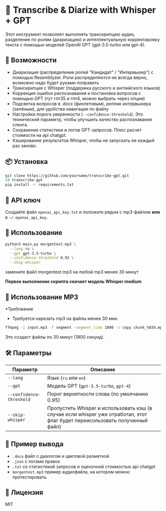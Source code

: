 # 📝 Transcribe & Diarize with Whisper + GPT

Этот инструмент позволяет выполнять транскрипцию аудио, разделение по ролям (диаризацию) и интеллектуальную корректировку текста с помощью моделей OpenAI GPT (gpt-3.5-turbo или gpt-4).

## 🚀 Возможности

- Диаризация (распределение ролей "Кандидат" / "Интервьюер") с помощью Resemblyzer. Роли распределяются не всегда верно, возможно надо будет руками поправить
- Транскрипция с Whisper (поддержка русского и английского языков)
- Коррекция ошибок распознавания и постановка вопросов с помощью GPT (тут гпт35 и гпт4, можно выбрать через опции)
- Подсветка вопросов в .docx (фиолетовым), реплик интервьюера (зелёным), для удобства навигации по файлу
- Настройки порога уверенности (`--confidence-threshold`). Это технический параметр, чтобы улучшить качество распознавания сленга.
- Сохранение статистики и логов GPT-запросов. Плюс расчет стоимости на api chatgpt.
- Кэширование результатов Whisper, чтобы не запускать ее каждый раз заново.

## 📦 Установка

```bash
git clone https://github.com/yourname/transcribe-gpt.git
cd transcribe-gpt
pip install -r requirements.txt
```

## 🔑 API ключ

Создайте файл `openai_api_key.txt` и положите рядом с mp3-файлом **или** в `~/.openai_api_key`.

## 📂 Использование

```bash
python3 main.py morgentest.mp3 \
  --lang ru \
  --gpt gpt-3.5-turbo \
  --confidence-threshold 0.92 \
  --skip-whisper 
```
замените файл morgentest.mp3 на любой mp3 менее 30 минут

**Первое выполнение скрипта скачает модель Whisper medium**

## 📄 Использование MP3

*Требование
- Требуется нарезать mp3 на файлы менее 30 мин. 

```bash
ffmpeg -i input.mp3 -f segment -segment_time 1800 -c copy chunk_%03d.mp3
```
Это создаст файлы по 30 минут (1800 секунд).



## 🛠 Параметры

| Параметр                | Описание                                      |
|------------------------|-----------------------------------------------|
| `--lang`               | Язык (`ru` или `en`)                          |
| `--gpt`                | Модель GPT (`gpt-3.5-turbo`, `gpt-4`)         |
| `--confidence-threshold` | Порог вероятности слова (по умолчанию 0.95) |
| `--skip-whisper`       | Пропустить Whisper и использовать кэш (в случае если whisper уже отработал, этот флаг будет переисользовать полученный файл)        |

## 📄 Пример вывода

- `.docx` файл с диалогом и цветовой разметкой
- `.json` с логами правок
- `.txt` со статистикой запросов и оценочной стоимостью api chatgpt
- `morgentest.mp3` пример аудиофайла, на котором можно протестировать

## 📜 Лицензия

MIT
